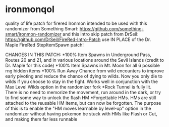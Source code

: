 # ironmonqol
quality of life patch for firered Ironmon 
intended to be used with this randomizer from Something Smart: https://github.com/something-smart/ironmon-randomizer
and this intro skip patch from DrSeil: https://github.com/DrSeil/FireRed-Intro-Patch
use IN PLACE of the Dr. Maple FireRed StepItemSpawn patch!

CHANGES IN THIS PATCH:
*100% Item Spawns in Underground Pass, Routes 20 and 21, and in various locations around the Sevii Islands (credit to Dr. Maple for this code)
*100% Item Spawns in Mt. Moon for all 6 possible rng hidden items
*100% Run Away Chance from wild encounters to improve early pivoting and reduce the chance of dying to wilds. Now you only die to wilds if you choose to stay in the fight.  Works well in conjunction with the Max Level Wilds option in the randomizer fork
*Rock Tunnel is fully lit. There is no need to memorize the movement, run around in the dark, or try to find some way to unlock the flash HM
*Forgettable HMs. HMs are still attached to the reusable HM items, but can now be forgotten. The purpose of this is to enable the "HM moves learnable by level-up" option in the randomizer without having pokemon be stuck with HMs like Flash or Cut, and making them far less runnable
